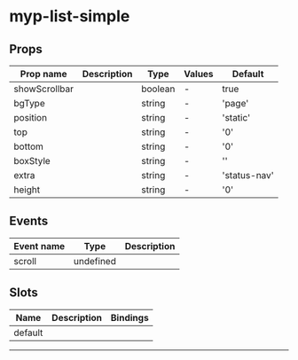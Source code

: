 # myp-list-simple

## Props

| Prop name     | Description | Type    | Values | Default      |
| ------------- | ----------- | ------- | ------ | ------------ |
| showScrollbar |             | boolean | -      | true         |
| bgType        |             | string  | -      | 'page'       |
| position      |             | string  | -      | 'static'     |
| top           |             | string  | -      | '0'          |
| bottom        |             | string  | -      | '0'          |
| boxStyle      |             | string  | -      | ''           |
| extra         |             | string  | -      | 'status-nav' |
| height        |             | string  | -      | '0'          |

## Events

| Event name | Type      | Description |
| ---------- | --------- | ----------- |
| scroll     | undefined |

## Slots

| Name    | Description | Bindings |
| ------- | ----------- | -------- |
| default |             |          |

---
